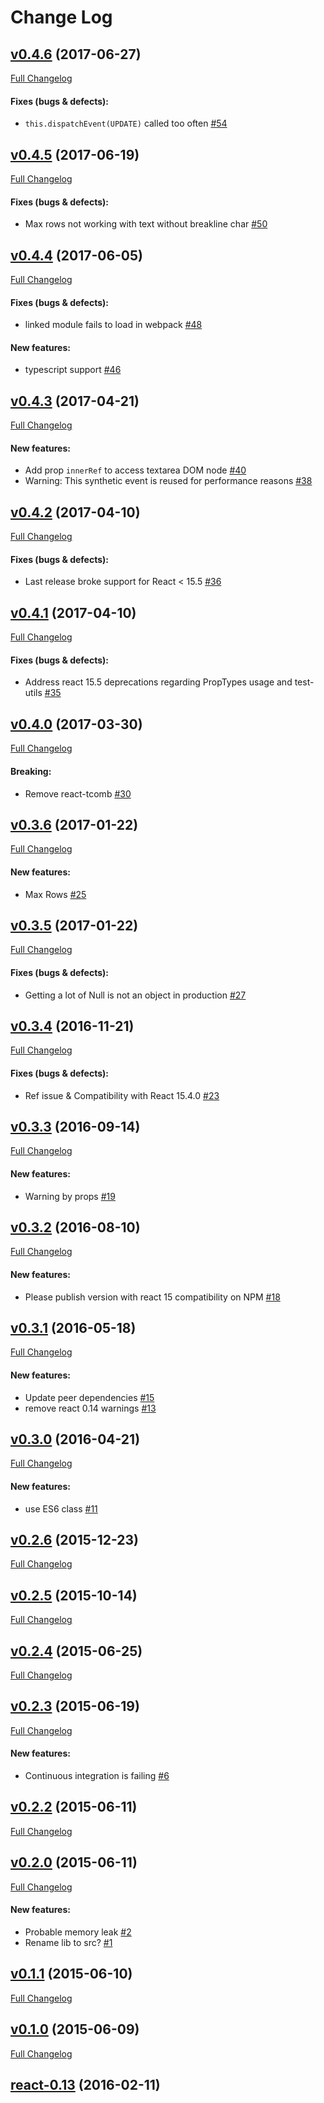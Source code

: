#  Change Log



## [v0.4.6](https://github.com/buildo/react-autosize-textarea/tree/v0.4.6) (2017-06-27)
[Full Changelog](https://github.com/buildo/react-autosize-textarea/compare/v0.4.5...v0.4.6)

#### Fixes (bugs & defects):

- `this.dispatchEvent(UPDATE)` called too often [#54](https://github.com/buildo/react-autosize-textarea/issues/54)

## [v0.4.5](https://github.com/buildo/react-autosize-textarea/tree/v0.4.5) (2017-06-19)
[Full Changelog](https://github.com/buildo/react-autosize-textarea/compare/v0.4.4...v0.4.5)

#### Fixes (bugs & defects):

- Max rows not working with text without breakline char [#50](https://github.com/buildo/react-autosize-textarea/issues/50)

## [v0.4.4](https://github.com/buildo/react-autosize-textarea/tree/v0.4.4) (2017-06-05)
[Full Changelog](https://github.com/buildo/react-autosize-textarea/compare/v0.4.3...v0.4.4)

#### Fixes (bugs & defects):

- linked module fails to load in webpack [#48](https://github.com/buildo/react-autosize-textarea/issues/48)

#### New features:

- typescript support [#46](https://github.com/buildo/react-autosize-textarea/issues/46)

## [v0.4.3](https://github.com/buildo/react-autosize-textarea/tree/v0.4.3) (2017-04-21)
[Full Changelog](https://github.com/buildo/react-autosize-textarea/compare/v0.4.2...v0.4.3)

#### New features:

- Add prop `innerRef` to access textarea DOM node [#40](https://github.com/buildo/react-autosize-textarea/issues/40)
- Warning: This synthetic event is reused for performance reasons [#38](https://github.com/buildo/react-autosize-textarea/issues/38)

## [v0.4.2](https://github.com/buildo/react-autosize-textarea/tree/v0.4.2) (2017-04-10)
[Full Changelog](https://github.com/buildo/react-autosize-textarea/compare/v0.4.1...v0.4.2)

#### Fixes (bugs & defects):

- Last release broke support for React < 15.5 [#36](https://github.com/buildo/react-autosize-textarea/issues/36)

## [v0.4.1](https://github.com/buildo/react-autosize-textarea/tree/v0.4.1) (2017-04-10)
[Full Changelog](https://github.com/buildo/react-autosize-textarea/compare/v0.4.0...v0.4.1)

#### Fixes (bugs & defects):

- Address react 15.5 deprecations regarding PropTypes usage and test-utils [#35](https://github.com/buildo/react-autosize-textarea/issues/35)

## [v0.4.0](https://github.com/buildo/react-autosize-textarea/tree/v0.4.0) (2017-03-30)
[Full Changelog](https://github.com/buildo/react-autosize-textarea/compare/v0.3.6...v0.4.0)

#### Breaking:

- Remove react-tcomb [#30](https://github.com/buildo/react-autosize-textarea/issues/30)

## [v0.3.6](https://github.com/buildo/react-autosize-textarea/tree/v0.3.6) (2017-01-22)
[Full Changelog](https://github.com/buildo/react-autosize-textarea/compare/v0.3.5...v0.3.6)

#### New features:

- Max Rows [#25](https://github.com/buildo/react-autosize-textarea/issues/25)

## [v0.3.5](https://github.com/buildo/react-autosize-textarea/tree/v0.3.5) (2017-01-22)
[Full Changelog](https://github.com/buildo/react-autosize-textarea/compare/v0.3.4...v0.3.5)

#### Fixes (bugs & defects):

- Getting a lot of Null is not an object in production [#27](https://github.com/buildo/react-autosize-textarea/issues/27)

## [v0.3.4](https://github.com/buildo/react-autosize-textarea/tree/v0.3.4) (2016-11-21)
[Full Changelog](https://github.com/buildo/react-autosize-textarea/compare/v0.3.3...v0.3.4)

#### Fixes (bugs & defects):

- Ref issue & Compatibility with React 15.4.0 [#23](https://github.com/buildo/react-autosize-textarea/issues/23)

## [v0.3.3](https://github.com/buildo/react-autosize-textarea/tree/v0.3.3) (2016-09-14)
[Full Changelog](https://github.com/buildo/react-autosize-textarea/compare/v0.3.2...v0.3.3)

#### New features:

- Warning by props [#19](https://github.com/buildo/react-autosize-textarea/issues/19)

## [v0.3.2](https://github.com/buildo/react-autosize-textarea/tree/v0.3.2) (2016-08-10)
[Full Changelog](https://github.com/buildo/react-autosize-textarea/compare/v0.3.1...v0.3.2)

#### New features:

- Please publish version with react 15 compatibility on NPM [#18](https://github.com/buildo/react-autosize-textarea/issues/18)

## [v0.3.1](https://github.com/buildo/react-autosize-textarea/tree/v0.3.1) (2016-05-18)
[Full Changelog](https://github.com/buildo/react-autosize-textarea/compare/v0.3.0...v0.3.1)

#### New features:

- Update peer dependencies [#15](https://github.com/buildo/react-autosize-textarea/issues/15)
- remove react 0.14 warnings [#13](https://github.com/buildo/react-autosize-textarea/issues/13)

## [v0.3.0](https://github.com/buildo/react-autosize-textarea/tree/v0.3.0) (2016-04-21)
[Full Changelog](https://github.com/buildo/react-autosize-textarea/compare/v0.2.6...v0.3.0)

#### New features:

- use ES6 class [#11](https://github.com/buildo/react-autosize-textarea/issues/11)

## [v0.2.6](https://github.com/buildo/react-autosize-textarea/tree/v0.2.6) (2015-12-23)
[Full Changelog](https://github.com/buildo/react-autosize-textarea/compare/v0.2.5...v0.2.6)

## [v0.2.5](https://github.com/buildo/react-autosize-textarea/tree/v0.2.5) (2015-10-14)
[Full Changelog](https://github.com/buildo/react-autosize-textarea/compare/v0.2.4...v0.2.5)

## [v0.2.4](https://github.com/buildo/react-autosize-textarea/tree/v0.2.4) (2015-06-25)
[Full Changelog](https://github.com/buildo/react-autosize-textarea/compare/v0.2.3...v0.2.4)

## [v0.2.3](https://github.com/buildo/react-autosize-textarea/tree/v0.2.3) (2015-06-19)
[Full Changelog](https://github.com/buildo/react-autosize-textarea/compare/v0.2.2...v0.2.3)

#### New features:

- Continuous integration is failing [#6](https://github.com/buildo/react-autosize-textarea/issues/6)

## [v0.2.2](https://github.com/buildo/react-autosize-textarea/tree/v0.2.2) (2015-06-11)
[Full Changelog](https://github.com/buildo/react-autosize-textarea/compare/v0.2.0...v0.2.2)

## [v0.2.0](https://github.com/buildo/react-autosize-textarea/tree/v0.2.0) (2015-06-11)
[Full Changelog](https://github.com/buildo/react-autosize-textarea/compare/v0.1.1...v0.2.0)

#### New features:

- Probable memory leak [#2](https://github.com/buildo/react-autosize-textarea/issues/2)
- Rename lib to src? [#1](https://github.com/buildo/react-autosize-textarea/issues/1)

## [v0.1.1](https://github.com/buildo/react-autosize-textarea/tree/v0.1.1) (2015-06-10)
[Full Changelog](https://github.com/buildo/react-autosize-textarea/compare/v0.1.0...v0.1.1)

## [v0.1.0](https://github.com/buildo/react-autosize-textarea/tree/v0.1.0) (2015-06-09)
[Full Changelog](https://github.com/buildo/react-autosize-textarea/compare/react-0.13...v0.1.0)

## [react-0.13](https://github.com/buildo/react-autosize-textarea/tree/react-0.13) (2016-02-11)
